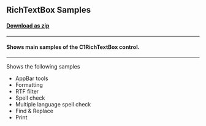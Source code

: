 ## RichTextBox Samples
#### [Download as zip](https://grapecity.github.io/DownGit/#/home?url=https://github.com/GrapeCity/ComponentOne-UWP-Samples/tree/master/C1.UWP.RichTextBox/VB/RichTextBoxSamples)
____
#### Shows main samples of the C1RichTextBox control.
____
Shows the following samples

* AppBar tools
* Formatting
* RTF filter
* Spell check
* Multiple language spell check
* Find & Replace
* Print
